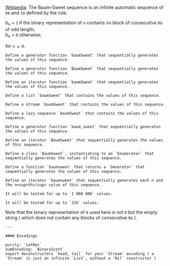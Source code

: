 [Wikipedia](https://en.wikipedia.org/wiki/Baum%E2%80%93Sweet_sequence): The Baum–Sweet sequence is an infinite automatic sequence of `0`s and `1`s defined by the rule:

b<sub>n</sub> = `1` if the binary representation of `n` contains no block of consecutive `0`s of odd length;  
b<sub>n</sub> = `0` otherwise;

for `n ≥ 0`.

~~~if:javascript,php,coffeescript,typescript,
Define a generator function `baumSweet` that sequentially generates the values of this sequence.
~~~
~~~if:go,
Define a generator function `BaumSweet` that sequentially generates the values of this sequence.
~~~
~~~if:kotlin,
Define an iterator function `baumSweet` that sequentially generates the values of this sequence.
~~~
~~~if:haskell,
Define a list `baumSweet` that contains the values of this sequence.
~~~
~~~if:lambdacalc,
Define a stream `baumSweet` that contains the values of this sequence.
~~~
~~~if:fsharp,
Define a lazy sequence `baumSweet` that contains the values of this sequence.
~~~
~~~if:python,
Define a generator function `baum_sweet` that sequentially generates the values of this sequence.
~~~
~~~if:csharp,
Define an iterator `BaumSweet` that sequentially generates the values of this sequence.
~~~
~~~if:ruby,
Define a class `BaumSweet`, instantiating to an `Enumerator` that sequentially generates the values of this sequence.
~~~
~~~if:julia,
Define a function `baumsweet` that returns a `Generator` that sequentially generates the values of this sequence.
~~~
~~~if:lua,
Define an iterator `baumsweet` that sequentially generates each n and the n<sup>th</sup> value of this sequence.
~~~

~~~if-not:lambdacalc,
It will be tested for up to `1 000 000` values.
~~~
~~~if:lambdacalc,
It will be tested for up to `32k` values.
~~~

Note that the binary representation of `0` used here is not `0` but the empty string ( which does not contain any blocks of consecutive `0`s ).

~~~if:lambdacalc
---

#### Encodings

purity: `LetRec`  
numEncoding: `BinaryScott`  
export deconstructors `head, tail` for your `Stream` encoding ( a `Stream` is just an infinite `List`, without a `Nil` constructor )  
~~~
